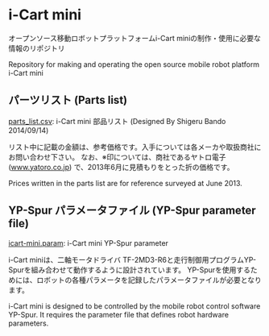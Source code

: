 # i-Cart mini

オープンソース移動ロボットプラットフォームi-Cart miniの制作・使用に必要な情報のリポジトリ

Repository for making and operating the open source mobile robot platform i-Cart mini

## パーツリスト (Parts list)

[parts_list.csv](parts_list.csv): i-Cart mini 部品リスト (Designed By Shigeru Bando 2014/09/14)

リスト中に記載の金額は、参考価格です。入手については各メーカや取扱商社にお問い合わせ下さい。
なお、※印については、商社であるヤトロ電子 (www.yatoro.co.jp) で、2013年6月に見積もりをとった折の価格です。

Prices written in the parts list are for reference surveyed at June 2013.

## YP-Spur パラメータファイル (YP-Spur parameter file)

[icart-mini.param](icart-mini.param): i-Cart mini YP-Spur parameter

i-Cart miniは、二軸モータドライバ TF-2MD3-R6と走行制御用プログラムYP-Spurを組み合わせて動作するように設計されています。
YP-Spurを使用するためには、ロボットの各種パラメータを記録したパラメータファイルが必要となります。

i-Cart mini is designed to be controlled by the mobile robot control software YP-Spur.
It requires the parameter file that defines robot hardware parameters.
